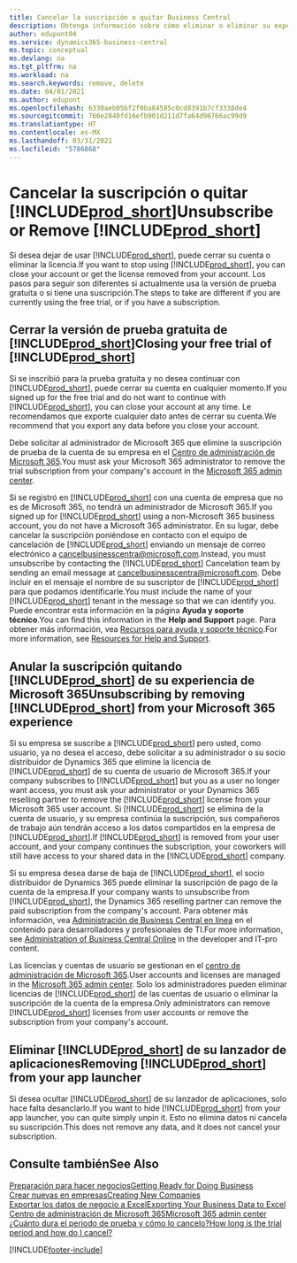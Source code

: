 ```yaml
---
title: Cancelar la suscripción o quitar Business Central
description: Obtenga información sobre cómo eliminar o eliminar su experiencia de Business Central si tiene una suscripción de prueba o si tiene una suscripción paga.
author: edupont04
ms.service: dynamics365-business-central
ms.topic: conceptual
ms.devlang: na
ms.tgt_pltfrm: na
ms.workload: na
ms.search.keywords: remove, delete
ms.date: 04/01/2021
ms.author: edupont
ms.openlocfilehash: 6330aeb05bf2f0ba84585c0cd8391b7cf3338de4
ms.sourcegitcommit: 766e2840fd16efb901d211d7fa64d96766ac99d9
ms.translationtype: HT
ms.contentlocale: es-MX
ms.lasthandoff: 03/31/2021
ms.locfileid: "5786868"
---
```

# <a name="unsubscribe-or-remove-prod_short"></a><span data-ttu-id="aff1e-103">Cancelar la suscripción o quitar [!INCLUDE[prod_short](includes/prod_short.md)]</span><span class="sxs-lookup"><span data-stu-id="aff1e-103">Unsubscribe or Remove [!INCLUDE[prod_short](includes/prod_short.md)]</span></span>

<span data-ttu-id="aff1e-104">Si desea dejar de usar [!INCLUDE[prod_short](includes/prod_short.md)], puede cerrar su cuenta o eliminar la licencia.</span><span class="sxs-lookup"><span data-stu-id="aff1e-104">If you want to stop using [!INCLUDE[prod_short](includes/prod_short.md)], you can close your account or get the license removed from your account.</span></span> <span data-ttu-id="aff1e-105">Los pasos para seguir son diferentes si actualmente usa la versión de prueba gratuita o si tiene una suscripción.</span><span class="sxs-lookup"><span data-stu-id="aff1e-105">The steps to take are different if you are currently using the free trial, or if you have a subscription.</span></span>  

## <a name="closing-your-free-trial-of-prod_short"></a><span data-ttu-id="aff1e-106">Cerrar la versión de prueba gratuita de [!INCLUDE[prod_short](includes/prod_short.md)]</span><span class="sxs-lookup"><span data-stu-id="aff1e-106">Closing your free trial of [!INCLUDE[prod_short](includes/prod_short.md)]</span></span>

<span data-ttu-id="aff1e-107">Si se inscribió para la prueba gratuita y no desea continuar con [!INCLUDE[prod_short](includes/prod_short.md)], puede cerrar su cuenta en cualquier momento.</span><span class="sxs-lookup"><span data-stu-id="aff1e-107">If you signed up for the free trial and do not want to continue with [!INCLUDE[prod_short](includes/prod_short.md)], you can close your account at any time.</span></span> <span data-ttu-id="aff1e-108">Le recomendamos que exporte cualquier dato antes de cerrar su cuenta.</span><span class="sxs-lookup"><span data-stu-id="aff1e-108">We recommend that you export any data before you close your account.</span></span> 

<span data-ttu-id="aff1e-109">Debe solicitar al administrador de Microsoft 365 que elimine la suscripción de prueba de la cuenta de su empresa en el [Centro de administración de Microsoft 365](https://admin.microsoft.com/).</span><span class="sxs-lookup"><span data-stu-id="aff1e-109">You must ask your Microsoft 365 administrator to remove the trial subscription from your company's account in the [Microsoft 365 admin center](https://admin.microsoft.com/).</span></span>  

<span data-ttu-id="aff1e-110">Si se registró en [!INCLUDE[prod_short](includes/prod_short.md)] con una cuenta de empresa que no es de Microsoft 365, no tendrá un administrador de Microsoft 365.</span><span class="sxs-lookup"><span data-stu-id="aff1e-110">If you signed up for [!INCLUDE[prod_short](includes/prod_short.md)] using a non-Microsoft 365 business account, you do not have a Microsoft 365 administrator.</span></span> <span data-ttu-id="aff1e-111">En su lugar, debe cancelar la suscripción poniéndose en contacto con el equipo de cancelación de [!INCLUDE[prod_short](includes/prod_short.md)] enviando un mensaje de correo electrónico a [cancelbusinesscentra@microsoft.com](mailto:cancelbusinesscentra@microsoft.com).</span><span class="sxs-lookup"><span data-stu-id="aff1e-111">Instead, you must unsubscribe by contacting the [!INCLUDE[prod_short](includes/prod_short.md)] Cancelation team by sending an email message at [cancelbusinesscentra@microsoft.com](mailto:cancelbusinesscentra@microsoft.com).</span></span> <span data-ttu-id="aff1e-112">Debe incluir en el mensaje el nombre de su suscriptor de [!INCLUDE[prod_short](includes/prod_short.md)] para que podamos identificarle.</span><span class="sxs-lookup"><span data-stu-id="aff1e-112">You must include the name of your [!INCLUDE[prod_short](includes/prod_short.md)] tenant in the message so that we can identify you.</span></span> <span data-ttu-id="aff1e-113">Puede encontrar esta información en la página **Ayuda y soporte técnico**.</span><span class="sxs-lookup"><span data-stu-id="aff1e-113">You can find this information in the **Help and Support** page.</span></span> <span data-ttu-id="aff1e-114">Para obtener más información, vea [Recursos para ayuda y soporte técnico](product-help-and-support.md).</span><span class="sxs-lookup"><span data-stu-id="aff1e-114">For more information, see [Resources for Help and Support](product-help-and-support.md).</span></span>  

## <a name="unsubscribing-by-removing-prod_short-from-your-microsoft-365-experience"></a><span data-ttu-id="aff1e-115">Anular la suscripción quitando [!INCLUDE[prod_short](includes/prod_short.md)] de su experiencia de Microsoft 365</span><span class="sxs-lookup"><span data-stu-id="aff1e-115">Unsubscribing by removing [!INCLUDE[prod_short](includes/prod_short.md)] from your Microsoft 365 experience</span></span>

<span data-ttu-id="aff1e-116">Si su empresa se suscribe a [!INCLUDE[prod_short](includes/prod_short.md)] pero usted, como usuario, ya no desea el acceso, debe solicitar a su administrador o su socio distribuidor de Dynamics 365 que elimine la licencia de [!INCLUDE[prod_short](includes/prod_short.md)] de su cuenta de usuario de Microsoft 365.</span><span class="sxs-lookup"><span data-stu-id="aff1e-116">If your company subscribes to [!INCLUDE[prod_short](includes/prod_short.md)] but you as a user no longer want access, you must ask your administrator or your Dynamics 365 reselling partner to remove the [!INCLUDE[prod_short](includes/prod_short.md)] license from your Microsoft 365 user account.</span></span> <span data-ttu-id="aff1e-117">Si [!INCLUDE[prod_short](includes/prod_short.md)] se elimina de la cuenta de usuario, y su empresa continúa la suscripción, sus compañeros de trabajo aún tendrán acceso a los datos compartidos en la empresa de [!INCLUDE[prod_short](includes/prod_short.md)].</span><span class="sxs-lookup"><span data-stu-id="aff1e-117">If [!INCLUDE[prod_short](includes/prod_short.md)] is removed from your user account, and your company continues the subscription, your coworkers will still have access to your shared data in the [!INCLUDE[prod_short](includes/prod_short.md)] company.</span></span>  

<span data-ttu-id="aff1e-118">Si su empresa desea darse de baja de [!INCLUDE[prod_short](includes/prod_short.md)], el socio distribuidor de Dynamics 365 puede eliminar la suscripción de pago de la cuenta de la empresa.</span><span class="sxs-lookup"><span data-stu-id="aff1e-118">If your company wants to unsubscribe from [!INCLUDE[prod_short](includes/prod_short.md)], the Dynamics 365 reselling partner can remove the paid subscription from the company's account.</span></span> <span data-ttu-id="aff1e-119">Para obtener más información, vea [Administración de Business Central en línea](/dynamics365/business-central/dev-itpro/administration/tenant-administration) en el contenido para desarrolladores y profesionales de TI.</span><span class="sxs-lookup"><span data-stu-id="aff1e-119">For more information, see [Administration of Business Central Online](/dynamics365/business-central/dev-itpro/administration/tenant-administration) in the developer and IT-pro content.</span></span>  

<span data-ttu-id="aff1e-120">Las licencias y cuentas de usuario se gestionan en el [centro de administración de Microsoft 365](https://admin.microsoft.com/).</span><span class="sxs-lookup"><span data-stu-id="aff1e-120">User accounts and licenses are managed in the [Microsoft 365 admin center](https://admin.microsoft.com/).</span></span> <span data-ttu-id="aff1e-121">Solo los administradores pueden eliminar licencias de [!INCLUDE[prod_short](includes/prod_short.md)] de las cuentas de usuario o eliminar la suscripción de la cuenta de la empresa.</span><span class="sxs-lookup"><span data-stu-id="aff1e-121">Only administrators can remove [!INCLUDE[prod_short](includes/prod_short.md)] licenses from user accounts or remove the subscription from your company's account.</span></span>  

## <a name="removing-prod_short-from-your-app-launcher"></a><span data-ttu-id="aff1e-122">Eliminar [!INCLUDE[prod_short](includes/prod_short.md)] de su lanzador de aplicaciones</span><span class="sxs-lookup"><span data-stu-id="aff1e-122">Removing [!INCLUDE[prod_short](includes/prod_short.md)] from your app launcher</span></span>
<span data-ttu-id="aff1e-123">Si desea ocultar [!INCLUDE[prod_short](includes/prod_short.md)] de su lanzador de aplicaciones, solo hace falta desanclarlo.</span><span class="sxs-lookup"><span data-stu-id="aff1e-123">If you want to hide [!INCLUDE[prod_short](includes/prod_short.md)] from your app launcher, you can quite simply unpin it.</span></span> <span data-ttu-id="aff1e-124">Esto no elimina datos ni cancela su suscripción.</span><span class="sxs-lookup"><span data-stu-id="aff1e-124">This does not remove any data, and it does not cancel your subscription.</span></span>  

## <a name="see-also"></a><span data-ttu-id="aff1e-125">Consulte también</span><span class="sxs-lookup"><span data-stu-id="aff1e-125">See Also</span></span>
[<span data-ttu-id="aff1e-126">Preparación para hacer negocios</span><span class="sxs-lookup"><span data-stu-id="aff1e-126">Getting Ready for Doing Business</span></span>](ui-get-ready-business.md)  
[<span data-ttu-id="aff1e-127">Crear nuevas en empresas</span><span class="sxs-lookup"><span data-stu-id="aff1e-127">Creating New Companies</span></span>](about-new-company.md)  
[<span data-ttu-id="aff1e-128">Exportar los datos de negocio a Excel</span><span class="sxs-lookup"><span data-stu-id="aff1e-128">Exporting Your Business Data to Excel</span></span>](about-export-data.md)  
[<span data-ttu-id="aff1e-129">Centro de administración de Microsoft 365</span><span class="sxs-lookup"><span data-stu-id="aff1e-129">Microsoft 365 admin center</span></span>](https://admin.microsoft.com/)  
[<span data-ttu-id="aff1e-130">¿Cuánto dura el periodo de prueba y cómo lo cancelo?</span><span class="sxs-lookup"><span data-stu-id="aff1e-130">How long is the trial period and how do I cancel?</span></span>](https://community.dynamics.com/business/b/financials/archive/2016/11/28/how-long-is-the-trial-period-and-how-do-i-cancel)  


[!INCLUDE[footer-include](includes/footer-banner.md)]